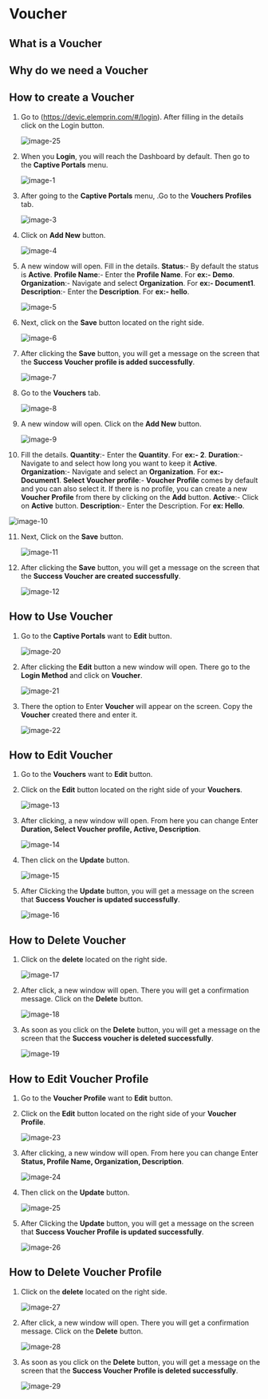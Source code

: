# Voucher

## What is a Voucher
## Why do we need a Voucher

## How to create a Voucher
1. Go to (https://devic.elemprin.com/#/login). After filling in the details click on the Login button.
 
   ![image-25](https://github.com/Nancypatel1103/ComplianceClient/assets/153616269/22f123e1-5bc0-4d16-a38e-c4a529ac7632)
  
2. When you **Login**, you will reach the Dashboard by default. Then go to the **Captive Portals** menu.

   ![image-1](https://github.com/Nancypatel1103/ComplianceClient/assets/153616269/a84c3577-d2e7-4811-94e2-caf52425fff7)

3. After going to the **Captive Portals** menu, .Go to the **Vouchers Profiles** tab.

   ![image-3](https://github.com/Nancypatel1103/ComplianceClient/assets/153616269/8aa2bab4-3ead-4fad-bc56-7a70e73950a8)

4. Click on **Add New** button.

   ![image-4](https://github.com/Nancypatel1103/ComplianceClient/assets/153616269/3642363c-5fe5-4bac-9767-52ba965cdeb7)

5. A new window will open. Fill in the details.
   **Status**:- By default the status is **Active**.
   **Profile Name**:- Enter the **Profile Name**. For **ex:- Demo**.
   **Organization**:- Navigate and select **Organization**. For **ex:- Document1**.
   **Description**:- Enter the **Description**. For **ex:- hello**.

   ![image-5](https://github.com/Nancypatel1103/ComplianceClient/assets/153616269/a807aafa-7cd2-4348-a45b-0b30671cc6dc)

6. Next, click on the **Save** button located on the right side.

   ![image-6](https://github.com/Nancypatel1103/ComplianceClient/assets/153616269/7946986a-73dc-4387-8160-37ae85558dc8)

7. After clicking the **Save** button, you will get a message on the screen that the **Success Voucher profile is added successfully**.

   ![image-7](https://github.com/Nancypatel1103/ComplianceClient/assets/153616269/0b516b34-a335-4984-8232-8006f1d9dc44)

8. Go to the **Vouchers** tab.

   ![image-8](https://github.com/Nancypatel1103/ComplianceClient/assets/153616269/53a3a356-e4bd-4935-be31-c83be0341384)

9. A new window will open. Click on the **Add New** button.

   ![image-9](https://github.com/Nancypatel1103/ComplianceClient/assets/153616269/111df785-0f7b-4b69-b5ed-701d3af9fceb)

10. Fill the details.
    **Quantity**:- Enter the **Quantity**. For **ex:- 2**.
    **Duration**:- Navigate to and select how long you want to keep it **Active**.
    **Organization**:- Navigate and select an **Organization**. For **ex:- Document1**.
    **Select Voucher profile**:- **Voucher Profile** comes by default and you can also select it. If there is no profile, you can create a new **Voucher Profile** from there by clicking on the **Add** button.
    **Active**:- Click on **Active** button.
    **Description**:- Enter the Description. For **ex: Hello**.

   ![image-10](https://github.com/Nancypatel1103/ComplianceClient/assets/153616269/ffb29362-74dd-4a6d-8423-d9a3c5c5287e)

11. Next, Click on the **Save** button.

    ![image-11](https://github.com/Nancypatel1103/ComplianceClient/assets/153616269/8f3f6422-190d-414d-a0e2-89b71bf52c26)

12. After clicking the **Save** button, you will get a message on the screen that the **Success Voucher are created successfully**.

    ![image-12](https://github.com/Nancypatel1103/ComplianceClient/assets/153616269/f3230799-8be0-4a00-93cc-725292fc623e)

## How to Use Voucher
1. Go to the **Captive Portals** want to **Edit** button.

   ![image-20](https://github.com/Nancypatel1103/ComplianceClient/assets/153616269/c8f2c61e-0f46-4fd3-ba62-28cca1a2bfcf)

2. After clicking the **Edit** button a new window will open. There go to the **Login Method** and click on **Voucher**.

   ![image-21](https://github.com/Nancypatel1103/ComplianceClient/assets/153616269/30a704e0-6f0f-46b0-bd21-b95d6a918b0d)

3. There the option to Enter **Voucher** will appear on the screen. Copy the **Voucher** created there and enter it.

   ![image-22](https://github.com/Nancypatel1103/ComplianceClient/assets/153616269/e8401f26-f0c9-4c69-a295-0f19aac467a8)


## How to Edit Voucher
1. Go to the **Vouchers** want to **Edit** button.
2. Click on the **Edit** button located on the right side of your **Vouchers**.

   ![image-13](https://github.com/Nancypatel1103/ComplianceClient/assets/153616269/1e6da341-5a90-467a-bcab-e2d15c5332bf)

3. After clicking, a new window will open. From here you can change Enter **Duration, Select Voucher profile, Active, Description**.

   ![image-14](https://github.com/Nancypatel1103/ComplianceClient/assets/153616269/63b98435-ec45-48e7-aaf8-edd502745679)

4. Then click on the **Update** button.

   ![image-15](https://github.com/Nancypatel1103/ComplianceClient/assets/153616269/2b5f1126-fa2f-45e6-b300-091b33bc179d)

5. After Clicking the **Update** button, you will get a message on the screen that **Success Voucher is updated successfully**.

   ![image-16](https://github.com/Nancypatel1103/ComplianceClient/assets/153616269/9009374c-da6f-4e8a-96ad-192ff637e73f)

## How to Delete Voucher
1. Click on the **delete** located on the right side.

   ![image-17](https://github.com/Nancypatel1103/ComplianceClient/assets/153616269/d69e98c2-56da-4cb6-ae37-67715f8e2347)

2. After click, a new window will open. There you will get a confirmation message. Click on the **Delete** button.

   ![image-18](https://github.com/Nancypatel1103/ComplianceClient/assets/153616269/174bfa46-5077-4574-a8b4-7cd70f069a86)

3. As soon as you click on the **Delete** button, you will get a message on the screen that the **Success voucher is deleted successfully**.

   ![image-19](https://github.com/Nancypatel1103/ComplianceClient/assets/153616269/cb1a3d43-51d4-473b-9a01-8295d42aa414)

## How to Edit Voucher Profile

1. Go to the **Voucher Profile** want to **Edit** button.
2. Click on the **Edit** button located on the right side of your **Voucher Profile**.

   ![image-23](https://github.com/Nancypatel1103/ComplianceClient/assets/153616269/3143e31b-2b91-47ce-9076-84ca71c30a30)

3. After clicking, a new window will open. From here you can change Enter **Status, Profile Name, Organization, Description**.

   ![image-24](https://github.com/Nancypatel1103/ComplianceClient/assets/153616269/538f13f0-2ed7-403b-bf86-7e5abbcf366b)

4. Then click on the **Update** button.

   ![image-25](https://github.com/Nancypatel1103/ComplianceClient/assets/153616269/cc4cfee5-202c-458f-a976-f585a83ef540)

5. After Clicking the **Update** button, you will get a message on the screen that **Success Voucher Profile is updated successfully**.

   ![image-26](https://github.com/Nancypatel1103/ComplianceClient/assets/153616269/6b48d7f6-8e0d-432c-93c3-4104b639c8a8)

## How to Delete Voucher Profile

1. Click on the **delete** located on the right side.

   ![image-27](https://github.com/Nancypatel1103/ComplianceClient/assets/153616269/c6f35103-145a-417a-a5a7-5af89f7e78ae)

2. After click, a new window will open. There you will get a confirmation message. Click on the **Delete** button.

   ![image-28](https://github.com/Nancypatel1103/ComplianceClient/assets/153616269/29f2e510-80a4-4912-ace1-b3f0d8b86ed6)

3. As soon as you click on the **Delete** button, you will get a message on the screen that the **Success Voucher Profile is deleted successfully**.

   ![image-29](https://github.com/Nancypatel1103/ComplianceClient/assets/153616269/fc3413bb-27c5-4f38-81be-59813f707476)


